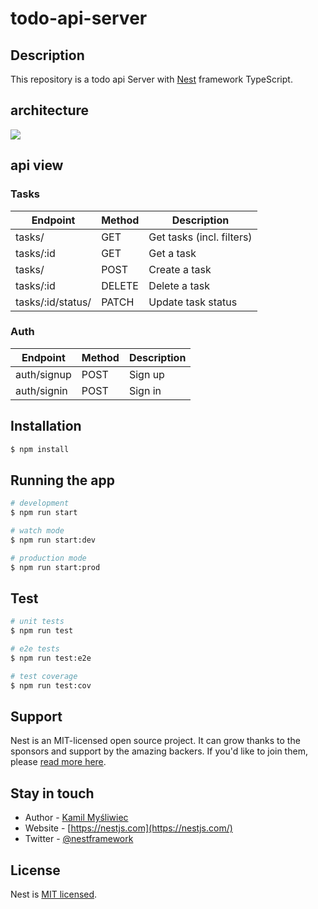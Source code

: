 # todo-api-server

## Description

This repository is a todo api Server with [Nest](https://github.com/nestjs/nest) framework TypeScript.

## architecture

![](https://i.imgur.com/eV0idop.png)

## api view

### Tasks

| Endpoint          | Method | Description               |
| ----------------- | ------ | ------------------------- |
| tasks/            | GET    | Get tasks (incl. filters) |
| tasks/:id         | GET    | Get a task                |
| tasks/            | POST   | Create a task             |
| tasks/:id         | DELETE | Delete a task             |
| tasks/:id/status/ | PATCH  | Update task status        |

### Auth

| Endpoint          | Method | Description               |
| ----------------- | ------ | ------------------------- |
| auth/signup       | POST   | Sign up                   |
| auth/signin       | POST   | Sign in                   |

## Installation

```bash
$ npm install
```

## Running the app

```bash
# development
$ npm run start

# watch mode
$ npm run start:dev

# production mode
$ npm run start:prod
```

## Test

```bash
# unit tests
$ npm run test

# e2e tests
$ npm run test:e2e

# test coverage
$ npm run test:cov
```

## Support

Nest is an MIT-licensed open source project. It can grow thanks to the sponsors and support by the amazing backers. If you'd like to join them, please [read more here](https://docs.nestjs.com/support).

## Stay in touch

- Author - [Kamil Myśliwiec](https://kamilmysliwiec.com)
- Website - [https://nestjs.com](https://nestjs.com/)
- Twitter - [@nestframework](https://twitter.com/nestframework)

## License

Nest is [MIT licensed](LICENSE).
